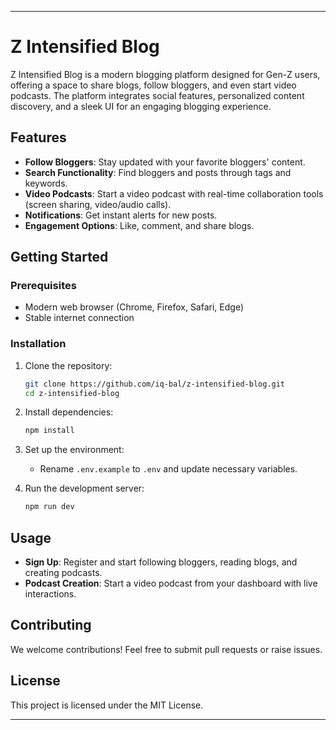 
---

# Z Intensified Blog

Z Intensified Blog is a modern blogging platform designed for Gen-Z users, offering a space to share blogs, follow bloggers, and even start video podcasts. The platform integrates social features, personalized content discovery, and a sleek UI for an engaging blogging experience.

## Features

- **Follow Bloggers**: Stay updated with your favorite bloggers' content.
- **Search Functionality**: Find bloggers and posts through tags and keywords.
- **Video Podcasts**: Start a video podcast with real-time collaboration tools (screen sharing, video/audio calls).
- **Notifications**: Get instant alerts for new posts.
- **Engagement Options**: Like, comment, and share blogs.

## Getting Started

### Prerequisites

- Modern web browser (Chrome, Firefox, Safari, Edge)
- Stable internet connection

### Installation

1. Clone the repository:
   ```bash
   git clone https://github.com/iq-bal/z-intensified-blog.git
   cd z-intensified-blog
   ```

2. Install dependencies:
   ```bash
   npm install
   ```

3. Set up the environment:
   - Rename `.env.example` to `.env` and update necessary variables.

4. Run the development server:
   ```bash
   npm run dev
   ```

## Usage

- **Sign Up**: Register and start following bloggers, reading blogs, and creating podcasts.
- **Podcast Creation**: Start a video podcast from your dashboard with live interactions.

## Contributing

We welcome contributions! Feel free to submit pull requests or raise issues.

## License

This project is licensed under the MIT License.

--- 
